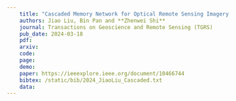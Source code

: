 ```yaml
---
    title: "Cascaded Memory Network for Optical Remote Sensing Imagery Cloud Removal"
    authors: Jiao Liu, Bin Pan and **Zhenwei Shi**
    journal: Transactions on Geoscience and Remote Sensing (TGRS)
    pub_date: 2024-03-18
    pdf: 
    arxiv: 
    code: 
    page: 
    demo: 
    paper: https://ieeexplore.ieee.org/document/10466744
    bibtex: /static/bib/2024_JiaoLiu_Cascaded.txt
    data:
---
```

    
